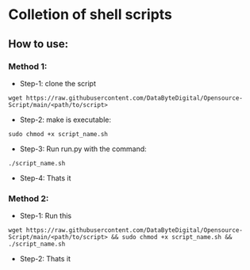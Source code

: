 # Colletion of shell scripts


## How to use:
### Method 1:
* Step-1: clone the script
```shell
wget https://raw.githubusercontent.com/DataByteDigital/Opensource-Script/main/<path/to/script>
```
* Step-2: make is executable: 
```shell
sudo chmod +x script_name.sh
```
* Step-3: Run run.py with the command: 
```shell
./script_name.sh
```
* Step-4: Thats it

### Method 2:
* Step-1: Run this
```shell
wget https://raw.githubusercontent.com/DataByteDigital/Opensource-Script/main/<path/to/script> && sudo chmod +x script_name.sh && ./script_name.sh
```
* Step-2: Thats it
